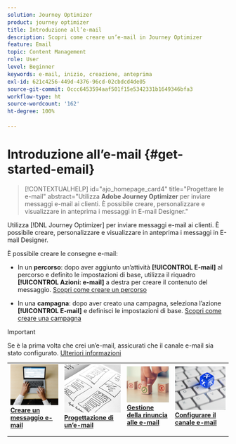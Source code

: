 ```yaml
---
solution: Journey Optimizer
product: journey optimizer
title: Introduzione all’e-mail
description: Scopri come creare un’e-mail in Journey Optimizer
feature: Email
topic: Content Management
role: User
level: Beginner
keywords: e-mail, inizio, creazione, anteprima
exl-id: 621c4256-449d-4376-96cd-02cbdcd4de05
source-git-commit: 0ccc6453594aaf501f15e5342331b1649346bfa3
workflow-type: ht
source-wordcount: '162'
ht-degree: 100%

---
```


# Introduzione all’e-mail {#get-started-email}

>[!CONTEXTUALHELP]
>id="ajo_homepage_card4"
>title="Progettare le e-mail"
>abstract="Utilizza **Adobe Journey Optimizer** per inviare messaggi e-mail ai clienti. È possibile creare, personalizzare e visualizzare in anteprima i messaggi in E-mail Designer."

Utilizza [!DNL Journey Optimizer] per inviare messaggi e-mail ai clienti. È possibile creare, personalizzare e visualizzare in anteprima i messaggi in E-mail Designer.

È possibile creare le consegne e-mail:

* In un **percorso**: dopo aver aggiunto un’attività **[!UICONTROL E-mail]** al percorso e definito le impostazioni di base, utilizza il riquadro **[!UICONTROL Azioni: e-mail]** a destra per creare il contenuto del messaggio. [Scopri come creare un percorso](../building-journeys/journey-gs.md)

* In una **campagna**: dopo aver creato una campagna, seleziona l’azione **[!UICONTROL E-mail]** e definisci le impostazioni di base. [Scopri come creare una campagna](../campaigns/create-campaign.md#configure)


>[!IMPORTANT]
>
>Se è la prima volta che crei un’e-mail, assicurati che il canale e-mail sia stato configurato. [Ulteriori informazioni](email-settings.md)

<table style="table-layout:fixed"><tr style="border: 0;">
<td>
<a href="create-email.md">
<img alt="Creare" src="../assets/do-not-localize/email-create.jpeg">
</a>
<div><a href="create-email.md"><strong>Creare un messaggio e-mail</strong>
</div>
<p>
</td>
<td>
<a href="get-started-email-design.md">
<img alt="Progettazione" src="../assets/do-not-localize/email-design.jpg">
</a>
<div>
<a href="get-started-email-design.md"><strong>Progettazione di un’e-mail</strong></a>
</div>
<p></td>
<td>
<a href="email-opt-out.md">
<img alt="Rinuncia" src="../assets/do-not-localize/email-opt-out.jpg">
</a>
<div>
<a href="email-opt-out.md"><strong>Gestione della rinuncia alle e-mail</strong></a>
</div>
<p>
</td>
<td>
<a href="email-settings.md">
<img alt="Configurare" src="../assets/do-not-localize/email-config.jpg">
</a>
<div>
<a href="email-settings.md"><strong>Configurare il canale e-mail</strong></a>
</div>
<p>
</td>
</tr></table>
